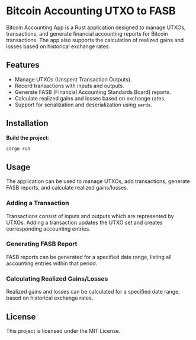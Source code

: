 # Bitcoin Accounting UTXO to FASB

Bitcoin Accounting App is a Rust application designed to manage UTXOs, transactions, and generate financial accounting reports for Bitcoin transactions. The app also supports the calculation of realized gains and losses based on historical exchange rates.

## Features

- Manage UTXOs (Unspent Transaction Outputs).
- Record transactions with inputs and outputs.
- Generate FASB (Financial Accounting Standards Board) reports.
- Calculate realized gains and losses based on exchange rates.
- Support for serialization and deserialization using `serde`.


## Installation

**Build the project**:
```sh
cargo run
```

## Usage

The application can be used to manage UTXOs, add transactions, generate FASB reports, and calculate realized gains/losses.

### Adding a Transaction

Transactions consist of inputs and outputs which are represented by UTXOs. Adding a transaction updates the UTXO set and creates corresponding accounting entries.

### Generating FASB Report

FASB reports can be generated for a specified date range, listing all accounting entries within that period.

### Calculating Realized Gains/Losses

Realized gains and losses can be calculated for a specified date range, based on historical exchange rates.


## License

This project is licensed under the MIT License.